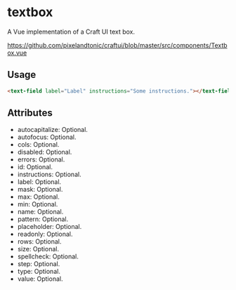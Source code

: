 # textbox

A Vue implementation of a Craft UI text box.

https://github.com/pixelandtonic/craftui/blob/master/src/components/Textbox.vue

## Usage

```html
<text-field label="Label" instructions="Some instructions."></text-field>
```

## Attributes

- autocapitalize: Optional.
- autofocus: Optional.
- cols: Optional.
- disabled: Optional.
- errors: Optional.
- id: Optional.
- instructions: Optional.
- label: Optional.
- mask: Optional.
- max: Optional.
- min: Optional.
- name: Optional.
- pattern: Optional.
- placeholder: Optional.
- readonly: Optional.
- rows: Optional.
- size: Optional.
- spellcheck: Optional.
- step: Optional.
- type: Optional.
- value: Optional.
